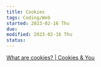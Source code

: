 ```yaml
---
title: Cookies
tags: Coding/Web   
started: 2023-02-16 Thu
due: 
modified: 2023-02-16 Thu
status: 
---
```

[What are cookies? | Cookies & You](https://www.cookiesandyou.com/)
